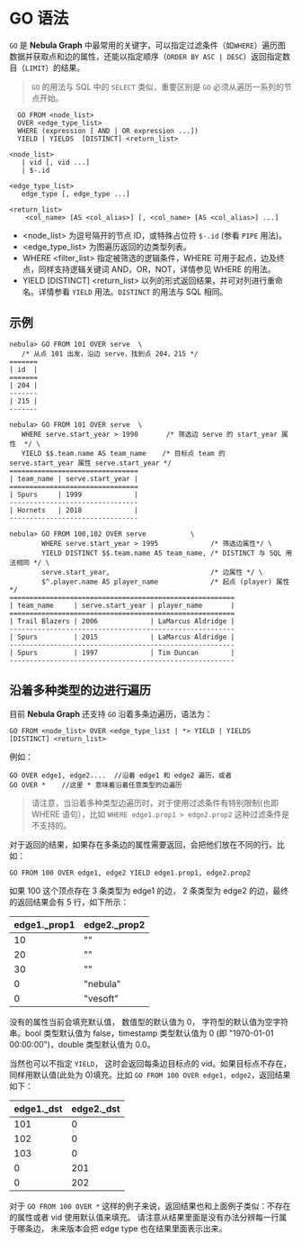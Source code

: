 # GO 语法

`GO` 是 **Nebula Graph** 中最常用的关键字，可以指定过滤条件（如`WHERE`）遍历图数据并获取点和边的属性，还能以指定顺序（`ORDER BY ASC | DESC`）返回指定数目（`LIMIT`）的结果。

>`GO` 的用法与 SQL 中的 `SELECT` 类似，重要区别是 `GO` 必须从遍历一系列的节点开始。
<!-- >请参考`FIND`的用法，它对应于SQL中的`SELECT`。 -->

```ngql
  GO FROM <node_list>
  OVER <edge_type_list>
  WHERE (expression [ AND | OR expression ...])  
  YIELD | YIELDS  [DISTINCT] <return_list>

<node_list>
   | vid [, vid ...]
   | $-.id

<edge_type_list>
   edge_type [, edge_type ...]

<return_list>
    <col_name> [AS <col_alias>] [, <col_name> [AS <col_alias>] ...]
```

* <node_list> 为逗号隔开的节点 ID，或特殊占位符 `$-.id` (参看 `PIPE` 用法)。
* <edge_type_list> 为图遍历返回的边类型列表。
* WHERE <filter_list> 指定被筛选的逻辑条件，WHERE 可用于起点，边及终点，同样支持逻辑关键词
 AND，OR，NOT，详情参见 WHERE 的用法。
* YIELD [DISTINCT] <return_list> 以列的形式返回结果，并可对列进行重命名。详情参看 `YIELD`
 用法。`DISTINCT` 的用法与 SQL 相同。

## 示例

```ngql
nebula> GO FROM 101 OVER serve  \
   /* 从点 101 出发，沿边 serve，找到点 204，215 */
=======
| id  |
=======
| 204 |
-------
| 215 |
-------
```

```ngql
nebula> GO FROM 101 OVER serve  \
   WHERE serve.start_year > 1990       /* 筛选边 serve 的 start_year 属性  */ \
   YIELD $$.team.name AS team_name    /* 目标点 team 的 serve.start_year 属性 serve.start_year */
================================
| team_name | serve.start_year |
================================
| Spurs     | 1999             |
--------------------------------
| Hornets   | 2018             |
--------------------------------
```

```ngql
nebula> GO FROM 100,102 OVER serve           \
        WHERE serve.start_year > 1995             /* 筛选边属性*/ \
        YIELD DISTINCT $$.team.name AS team_name, /* DISTINCT 与 SQL 用法相同 */ \
        serve.start_year,                         /* 边属性 */ \
        $^.player.name AS player_name             /* 起点 (player) 属性 */
========================================================
| team_name     | serve.start_year | player_name       |
========================================================
| Trail Blazers | 2006             | LaMarcus Aldridge |
--------------------------------------------------------
| Spurs         | 2015             | LaMarcus Aldridge |
--------------------------------------------------------
| Spurs         | 1997             | Tim Duncan        |
--------------------------------------------------------
```

## 沿着多种类型的边进行遍历

目前 **Nebula Graph** 还支持 `GO` 沿着多条边遍历，语法为：

```ngql
GO FROM <node_list> OVER <edge_type_list | *> YIELD | YIELDS [DISTINCT] <return_list>
```

例如：

```ngql
GO OVER edge1, edge2....  //沿着 edge1 和 edge2 遍历，或者
GO OVER *    //这里 * 意味着沿着任意类型的边遍历
```

> 请注意，当沿着多种类型边遍历时，对于使用过滤条件有特别限制(也即 WHERE 语句），比如 `WHERE edge1.prop1 > edge2.prop2` 这种过滤条件是不支持的。

对于返回的结果，如果存在多条边的属性需要返回，会把他们放在不同的行。比如：

```ngql
GO FROM 100 OVER edge1, edge2 YIELD edge1.prop1, edge2.prop2
```

 如果 100 这个顶点存在 3 条类型为 edge1 的边， 2 条类型为 edge2 的边，最终的返回结果会有 5 行，如下所示：

| edge1._prop1 | edge2._prop2 |
| --- | --- |
| 10 | "" |
| 20 | "" |
| 30 | "" |
| 0 | "nebula" |
| 0 | "vesoft" |

没有的属性当前会填充默认值， 数值型的默认值为 0， 字符型的默认值为空字符串。bool 类型默认值为 false，timestamp 类型默认值为 0 (即 "1970-01-01 00:00:00")，double 类型默认值为 0.0。

当然也可以不指定 `YIELD`， 这时会返回每条边目标点的 vid。如果目标点不存在，同样用默认值(此处为 0)填充。比如 `GO FROM 100 OVER edge1, edge2`，返回结果如下：

| edge1._dst | edge2._dst |
| --- | --- |
| 101 | 0 |
| 102 | 0 |
| 103 | 0 |
| 0 | 201 |
| 0 | 202 |

对于 `GO FROM 100 OVER *` 这样的例子来说，返回结果也和上面例子类似：不存在的属性或者 vid 使用默认值来填充。
请注意从结果里面是没有办法分辨每一行属于哪条边， 未来版本会把 edge type 也在结果里面表示出来。
